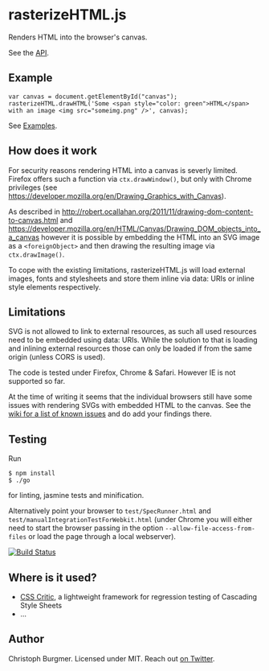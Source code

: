 rasterizeHTML.js
================

Renders HTML into the browser's canvas.

See the [API](https://github.com/cburgmer/rasterizeHTML.js/wiki/API).

Example
-------

    var canvas = document.getElementById("canvas");
    rasterizeHTML.drawHTML('Some <span style="color: green">HTML</span> with an image <img src="someimg.png" />', canvas);

See [Examples](https://github.com/cburgmer/rasterizeHTML.js/wiki/Examples).

How does it work
----------------

For security reasons rendering HTML into a canvas is severly limited. Firefox offers such a function via `ctx.drawWindow()`, but only with Chrome privileges (see https://developer.mozilla.org/en/Drawing_Graphics_with_Canvas).

As described in http://robert.ocallahan.org/2011/11/drawing-dom-content-to-canvas.html and https://developer.mozilla.org/en/HTML/Canvas/Drawing_DOM_objects_into_a_canvas however it is possible by embedding the HTML into an SVG image as a `<foreignObject>` and then drawing the resulting image via `ctx.drawImage()`.

To cope with the existing limitations, rasterizeHTML.js will load external images, fonts and stylesheets and store them inline via data: URIs or inline style elements respectively.

Limitations
-----------

SVG is not allowed to link to external resources, as such all used resources need to be embedded using data: URIs. While the solution to that is loading and inlining external resources those can only be loaded if from the same origin (unless CORS is used).

The code is tested under Firefox, Chrome & Safari. However IE is not supported so far.

At the time of writing it seems that the individual browsers still have some issues with rendering SVGs with embedded HTML to the canvas. See the [wiki for a list of known issues](https://github.com/cburgmer/rasterizeHTML.js/wiki/Browser-issues) and do add your findings there.

Testing
-------

Run

    $ npm install
    $ ./go

for linting, jasmine tests and minification.

Alternatively point your browser to `test/SpecRunner.html` and `test/manualIntegrationTestForWebkit.html` (under Chrome you will either need to start the browser passing in the option `--allow-file-access-from-files` or load the page through a local webserver).

[![Build Status](https://secure.travis-ci.org/cburgmer/rasterizeHTML.js.png?branch=master)](http://travis-ci.org/cburgmer/rasterizeHTML.js)

Where is it used?
-----------------

* [CSS Critic](https://github.com/cburgmer/csscritic), a lightweight framework for regression testing of Cascading Style Sheets
* ...

Author
------
Christoph Burgmer. Licensed under MIT. Reach out [on Twitter](https://twitter.com/cburgmer).
